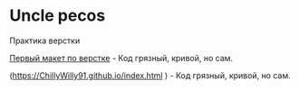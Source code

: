 

# Uncle pecos
Практика верстки


[Первый макет по верстке](https://chillywilly91.github.io/Github/index.html) - Код грязный, кривой, но сам.

(https://ChillyWilly91.github.io/index.html ) - Код грязный, кривой, но сам.
